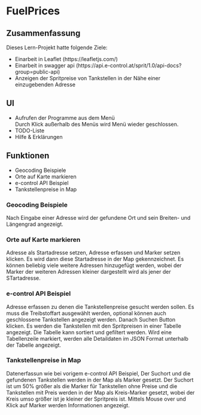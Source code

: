 # FuelPrices

## Zusammenfassung
Dieses Lern-Projekt hatte folgende Ziele:
<ul>
  <li>Einarbeit in Leaflet (https://leafletjs.com/)</li>
  <li>Einarbeit in swagger api (https://api.e-control.at/sprit/1.0/api-docs?group=public-api) </li>
  <li>Anzeigen der Spritpreise von Tankstellen in der Nähe einer einzugebenden Adresse </li>
</ul>

## UI
<ul>
  <li>Aufrufen der Programme aus dem Menü</br>Durch Klick außerhalb des Menüs wird Menü wieder geschlossen.</li>
  <li>TODO-Liste</li>
  <li>Hilfe & Erklärungen</li>
</ul>

## Funktionen
<ul>
  <li>Geocoding Beispiele</li>
  <li>Orte auf Karte markieren</li>
  <li>e-control API Beispiel</li>
  <li>Tankstellenpreise in Map</li>
</ul>

### Geocoding Beispiele
Nach Eingabe einer Adresse wird der gefundene Ort und sein Breiten- und Längengrad angezeigt.
### Orte auf Karte markieren
Adresse als Startadresse setzen, Adresse erfassen und Marker setzen klicken. Es wird dann diese Startadresse in der Map gekennzeichnet.
Es können beliebig viele weitere Adressen hinzugefügt werden, wobei der Marker der weiteren Adressen kleiner dargestellt wird als jener der STartadresse.
### e-control API Beispiel
Adresse erfassen zu denen die Tankstellenpreise gesucht werden sollen.
Es muss die Treibstoffart ausgewählt werden, optional können auch geschlossene Tankstellen angezeigt werden. Danach Suchen Button klicken.
Es werden die Tankstellen mit den Spritpreisen in einer Tabelle angezeigt. Die Tabelle kann sortiert und gefiltert werden.
Wird eine Tabellenzeile markiert, werden alle Detaildaten im JSON Format unterhalb der Tabelle angezeigt.
### Tankstellenpreise in Map
Datenerfassun wie bei vorigem e-control API Beispiel,
Der Suchort und die gefundenen Tankstellen werden in der Map als Marker gesetzt.
Der Suchort ist um 50% größer als die Marker für Tankstellen ohne Preise und die Tankstellen mit Preis werden in der Map als Kreis-Marker gesetzt, wobei der Kreis umso größer ist je kleiner der Spritpreis ist.
Mittels Mouse over und Klick auf Marker werden Informationen angezeigt.
